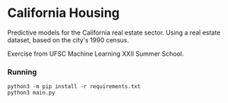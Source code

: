 # California Housing

Predictive models for the California real estate sector. Using a real estate dataset, based on the city's 1990 census.

Exercise from UFSC Machine Learning XXII Summer School.

### Running

```shell
python3 -m pip install -r requirements.txt
python3 main.py
```